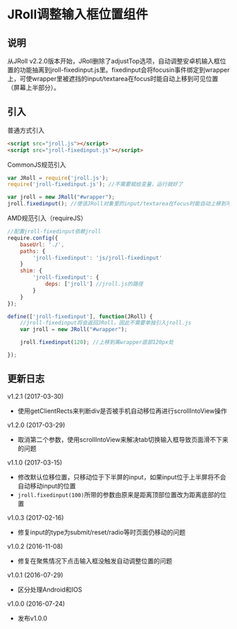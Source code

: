 # JRoll调整输入框位置组件

## 说明

从JRoll v2.2.0版本开始，JRoll删除了adjustTop选项，自动调整安卓机输入框位置的功能抽离到jroll-fixedinput.js里。fixedinput会将focusin事件绑定到wrapper上，可使wrapper里被遮挡的input/textarea在focus时能自动上移到可见位置（屏幕上半部分）。

## 引入

普通方式引入

```html
<script src="jroll.js"></script>
<script src="jroll-fixedinput.js"></script>
```

CommonJS规范引入

```js
var JRoll = require('jroll.js');
require('jroll-fixedinput.js'); //不需要赋给变量，运行就好了

var jroll = new JRoll("#wrapper");
jroll.fixedinput(); //使该JRoll对象里的input/textarea在focus时能自动上移到可见位置
```

AMD规范引入（requireJS）

```js
//配置jroll-fixedinput依赖jroll
require.config({
    baseUrl: './',
    paths: {
        'jroll-fixedinput': 'js/jroll-fixedinput'
    }
    shim: {
        'jroll-fixedinput': {
            deps: ['jroll'] //jroll.js的路径
        }
    }
});

define(['jroll-fixedinput'], function(JRoll) {
    //jroll-fixedinput将会返回JRoll，因此不需要单独引入jroll.js
    var jroll = new JRoll("#wrapper");

    jroll.fixedinput(120); //上移到离wrapper底部120px处

});
```

## 更新日志

v1.2.1 (2017-03-30)

- 使用getClientRects来判断div是否被手机自动移位再进行scrollIntoView操作

v1.2.0 (2017-03-29)

- 取消第二个参数，使用scrollIntoView来解决tab切换输入框导致页面滑不下来的问题

v1.1.0 (2017-03-15)

- 修改默认位移位置，只移动位于下半屏的input，如果input位于上半屏将不会自动移动input的位置
- `jroll.fixedinput(100)`所带的参数由原来是距离顶部位置改为距离底部的位置

v1.0.3 (2017-02-16)

- 修复input的type为submit/reset/radio等时页面仍移动的问题

v1.0.2 (2016-11-08)

- 修复在聚焦情况下点击输入框没触发自动调整位置的问题

v1.0.1 (2016-07-29)

- 区分处理Android和IOS

v1.0.0 (2016-07-24)

- 发布v1.0.0
